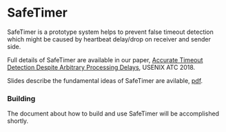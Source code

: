 # SafeTimer
SafeTimer is a prototype system helps to prevent false timeout detection which might be caused by heartbeat delay/drop on receiver and sender side.

Full details of SafeTimer are available in our paper, [Accurate Timeout Detection Despite
Arbitrary Processing Delays](https://www.usenix.org/system/files/conference/atc18/atc18-ma-sixiang.pdf), USENIX ATC 2018.

Slides describe the fundamental ideas of SafeTimer are avilable, [pdf](https://www.usenix.org/sites/default/files/conference/protected-files/atc18_slides_ma.pdf).

### Building
The document about how to build and use SafeTimer will be accomplished shortly.
